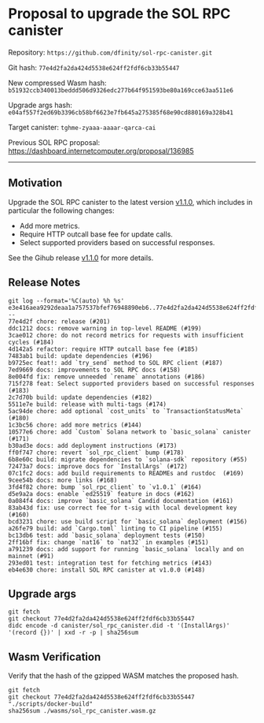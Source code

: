 # Proposal to upgrade the SOL RPC canister

Repository: `https://github.com/dfinity/sol-rpc-canister.git`

Git hash: `77e4d2fa2da424d5538e624ff2fdf6cb33b55447`

New compressed Wasm hash: `b51932ccb340013beddd506d9326edc277b64f951593be80a169cce63aa511e6`

Upgrade args hash: `e04af557f2ed69b3396cb58bf6623e7fb645a275385f68e90cd880169a328b41`

Target canister: `tghme-zyaaa-aaaar-qarca-cai`

Previous SOL RPC proposal: https://dashboard.internetcomputer.org/proposal/136985

---

## Motivation

Upgrade the SOL RPC canister to the latest version [v1.1.0](https://github.com/dfinity/sol-rpc-canister/releases/tag/sol_rpc_canister-v1.1.0),
which includes in particular the following changes:
* Add more metrics.
* Require HTTP outcall base fee for update calls.
* Select supported providers based on successful responses.

See the Gihub release [v1.1.0](https://github.com/dfinity/sol-rpc-canister/releases/tag/sol_rpc_canister-v1.1.0) for more details.

## Release Notes

```
git log --format='%C(auto) %h %s' e3e416aea9292deaa1a757537bfef76948890eb6..77e4d2fa2da424d5538e624ff2fdf6cb33b55447 --
77e4d2f chore: release (#201)
ddc1212 docs: remove warning in top-level README (#199)
3cae012 chore: do not record metrics for requests with insufficient cycles (#184)
4d142a5 refactor: require HTTP outcall base fee (#185)
7483ab1 build: update dependencies (#196)
b9725ec feat!: add `try_send` method to SOL RPC client (#187)
7ed9669 docs: improvements to SOL RPC docs (#158)
8e004fd fix: remove unneeded `rename` annotations (#186)
715f278 feat: Select supported providers based on successful responses (#183)
2c7d70b build: update dependencies (#182)
5511e7e build: release with multi-tags (#174)
5ac94de chore: add optional `cost_units` to `TransactionStatusMeta` (#180)
1c3bc56 chore: add more metrics (#144)
10577e6 chore: add `Custom` Solana network to `basic_solana` canister (#171)
b30ad3e docs: add deployment instructions (#173)
ff0f747 chore: revert `sol_rpc_client` bump (#178)
6b8e60c build: migrate dependencies to `solana-sdk` repository (#55)
72473a7 docs: improve docs for `InstallArgs` (#172)
07c1fc2 docs: add build requirements to READMEs and rustdoc  (#169)
9cee54b docs: more links (#168)
3fd4f82 chore: bump `sol_rpc_client` to `v1.0.1` (#164)
d5e9a2a docs: enable `ed25519` feature in docs (#162)
0a084f4 docs: improve `basic_solana` Candid documentation (#161)
83ab43d fix: use correct fee for t-sig with local development key (#160)
bcd3231 chore: use build script for `basic_solana` deployment (#156)
a26fe79 build: add `Cargo.toml` linting to CI pipeline (#155)
bc13db6 test: add `basic_solana` deployment tests (#150)
2ff16bf fix: change `nat16` to `nat32` in examples (#151)
a791239 docs: add support for running `basic_solana` locally and on mainnet (#91)
293ed01 test: integration test for fetching metrics (#143)
eb4e630 chore: install SOL RPC canister at v1.0.0 (#148)
 ```

## Upgrade args

```
git fetch
git checkout 77e4d2fa2da424d5538e624ff2fdf6cb33b55447
didc encode -d canister/sol_rpc_canister.did -t '(InstallArgs)' '(record {})' | xxd -r -p | sha256sum
```

## Wasm Verification

Verify that the hash of the gzipped WASM matches the proposed hash.

```
git fetch
git checkout 77e4d2fa2da424d5538e624ff2fdf6cb33b55447
"./scripts/docker-build"
sha256sum ./wasms/sol_rpc_canister.wasm.gz
```